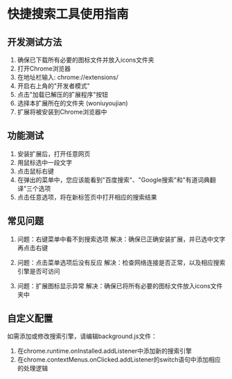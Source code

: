 
# 快捷搜索工具使用指南

## 开发测试方法
1. 确保已下载所有必要的图标文件并放入icons文件夹
2. 打开Chrome浏览器
3. 在地址栏输入: chrome://extensions/
4. 开启右上角的"开发者模式"
5. 点击"加载已解压的扩展程序"按钮
6. 选择本扩展所在的文件夹 (woniuyoujian)
7. 扩展将被安装到Chrome浏览器中

## 功能测试
1. 安装扩展后，打开任意网页
2. 用鼠标选中一段文字
3. 点击鼠标右键
4. 在弹出的菜单中，您应该能看到"百度搜索"、"Google搜索"和"有道词典翻译"三个选项
5. 点击任意选项，将在新标签页中打开相应的搜索结果

## 常见问题
1. 问题：右键菜单中看不到搜索选项
   解决：确保已正确安装扩展，并已选中文字再点击右键

2. 问题：点击菜单选项后没有反应
   解决：检查网络连接是否正常，以及相应搜索引擎是否可访问

3. 问题：扩展图标显示异常
   解决：确保已将所有必要的图标文件放入icons文件夹中

## 自定义配置
如需添加或修改搜索引擎，请编辑background.js文件：
1. 在chrome.runtime.onInstalled.addListener中添加新的搜索引擎
2. 在chrome.contextMenus.onClicked.addListener的switch语句中添加相应的处理逻辑
